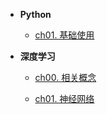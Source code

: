 * **Python**
    * [ch01. 基础使用](00DeepLearning/ch01)

* **深度学习**

    * [ch00. 相关概念](00DeepLearning/ch10)

    * [ch01. 神经网络](00DeepLearning/ch10)

        


